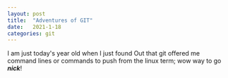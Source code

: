 ```yaml
---
layout: post
title:  "Adventures of GIT"
date:   2021-1-18
categories: git
---
```


I am just today's year old when I just found Out that git offered me command lines or commands to push from the linux term; wow way to go ***nick***!
